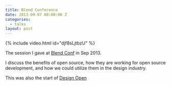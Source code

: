 ```yaml
---
title: Blend Conference
date: 2013-09-07 00:00:00 Z
categories:
  - talks
layout: post
---
```


{% include video.html id="djf8sLjtbzU" %}

The session I gave at [Blend Conf](http://2013.blendconf.com/schedule/designers-can-open-source/) in Sep 2013.

I discuss the benefits of open source, how they are working for open source development, and how we could utilize them in the design industry.

This was also the start of [Design Open](http://designopen.org)
